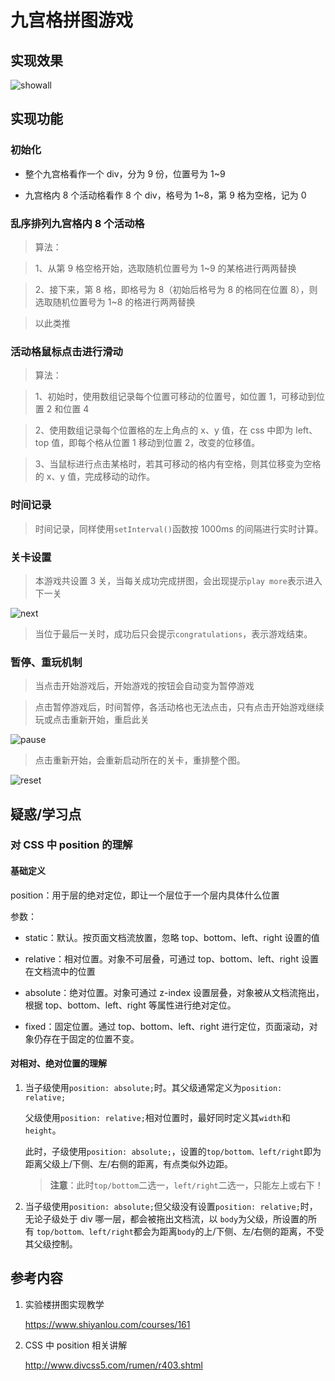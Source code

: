# 九宫格拼图游戏

## 实现效果

![showall]()

## 实现功能

### 初始化

- 整个九宫格看作一个 div，分为 9 份，位置号为 1~9

- 九宫格内 8 个活动格看作 8 个 div，格号为 1~8，第 9 格为空格，记为 0

### 乱序排列九宫格内 8 个活动格

> 算法：

> 1、从第 9 格空格开始，选取随机位置号为 1~9 的某格进行两两替换

> 2、接下来，第 8 格，即格号为 8（初始后格号为 8 的格同在位置 8），则选取随机位置号为 1~8 的格进行两两替换

> 以此类推

### 活动格鼠标点击进行滑动

> 算法：

> 1、初始时，使用数组记录每个位置可移动的位置号，如位置 1，可移动到位置 2 和位置 4

> 2、使用数组记录每个位置格的左上角点的 x、y 值，在 css 中即为 left、top 值，即每个格从位置 1 移动到位置 2，改变的位移值。

> 3、当鼠标进行点击某格时，若其可移动的格内有空格，则其位移变为空格的 x、y 值，完成移动的动作。

### 时间记录

> 时间记录，同样使用`setInterval()`函数按 1000ms 的间隔进行实时计算。

### 关卡设置

> 本游戏共设置 3 关，当每关成功完成拼图，会出现提示`play more`表示进入下一关

![next]()

> 当位于最后一关时，成功后只会提示`congratulations`，表示游戏结束。

### 暂停、重玩机制

> 当点击开始游戏后，开始游戏的按钮会自动变为暂停游戏

> 点击暂停游戏后，时间暂停，各活动格也无法点击，只有点击开始游戏继续玩或点击重新开始，重启此关

![pause]()

> 点击重新开始，会重新启动所在的关卡，重排整个图。

![reset]()

## 疑惑/学习点

### 对 CSS 中 position 的理解

#### 基础定义

position：用于层的绝对定位，即让一个层位于一个层内具体什么位置

参数：

- static：默认。按页面文档流放置，忽略 top、bottom、left、right 设置的值

- relative：相对位置。对象不可层叠，可通过 top、bottom、left、right 设置在文档流中的位置

- absolute：绝对位置。对象可通过 z-index 设置层叠，对象被从文档流拖出，根据 top、bottom、left、right 等属性进行绝对定位。

- fixed：固定位置。通过 top、bottom、left、right 进行定位，页面滚动，对象仍存在于固定的位置不变。

#### 对相对、绝对位置的理解

1. 当子级使用`position: absolute;`时。其父级通常定义为`position: relative;`

   父级使用`position: relative;`相对位置时，最好同时定义其`width`和`height`。

   此时，子级使用`position: absolute;`，设置的`top/bottom、left/right`即为距离父级上/下侧、左/右侧的距离，有点类似外边距。

   > **注意**：此时`top/bottom`二选一，`left/right`二选一，只能左上或右下！

2. 当子级使用`position: absolute;`但父级没有设置`position: relative;`时，无论子级处于 div 哪一层，都会被拖出文档流，以 `body`为父级，所设置的所有 `top/bottom、left/right`都会为距离`body`的上/下侧、左/右侧的距离，不受其父级控制。

## 参考内容

1. 实验楼拼图实现教学

   https://www.shiyanlou.com/courses/161

2. CSS 中 position 相关讲解

   http://www.divcss5.com/rumen/r403.shtml
